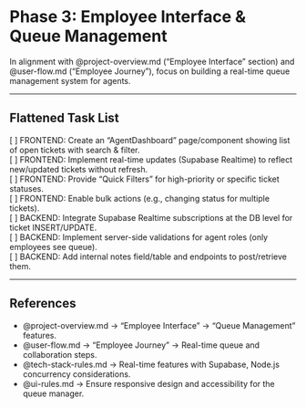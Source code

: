 # Phase 3: Employee Interface & Queue Management

In alignment with @project-overview.md (“Employee Interface” section) and @user-flow.md (“Employee Journey”), focus on building a real-time queue management system for agents.

---

## Flattened Task List

[ ] FRONTEND: Create an “AgentDashboard” page/component showing list of open tickets with search & filter.  
[ ] FRONTEND: Implement real-time updates (Supabase Realtime) to reflect new/updated tickets without refresh.  
[ ] FRONTEND: Provide “Quick Filters” for high-priority or specific ticket statuses.  
[ ] FRONTEND: Enable bulk actions (e.g., changing status for multiple tickets).  
[ ] BACKEND: Integrate Supabase Realtime subscriptions at the DB level for ticket INSERT/UPDATE.  
[ ] BACKEND: Implement server-side validations for agent roles (only employees see queue).  
[ ] BACKEND: Add internal notes field/table and endpoints to post/retrieve them.

---

## References
- @project-overview.md → “Employee Interface” → “Queue Management” features.  
- @user-flow.md → “Employee Journey” → Real-time queue and collaboration steps.  
- @tech-stack-rules.md → Real-time features with Supabase, Node.js concurrency considerations.  
- @ui-rules.md → Ensure responsive design and accessibility for the queue manager.  